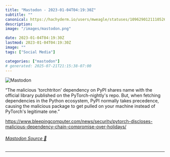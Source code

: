 ```yaml
---
title: "Mastodon - 2023-01-04T04:19:30Z"
subtitle: ""
canonical: https://hachyderm.io/users/mweagle/statuses/109629012111052630
description:
image: "/images/mastodon.png"

date: 2023-01-04T04:19:30Z
lastmod: 2023-01-04T04:19:30Z
image: ""
tags: ["Social Media"]

categories: ["mastodon"]
# generated: 2025-07-21T21:15:38-07:00
---
```

![Mastodon](/images/mastodon.png)

<p>“The malicious &#39;torchtriton&#39; dependency on PyPI shares name with the official library published on the PyTorch-nightly&#39;s repo. But, when fetching dependencies in the Python ecosystem, PyPI normally takes precedence, causing the malicious package to get pulled on your machine instead of PyTorch&#39;s legitimate one.”</p><p><a href="https://www.bleepingcomputer.com/news/security/pytorch-discloses-malicious-dependency-chain-compromise-over-holidays/" target="_blank" rel="nofollow noopener noreferrer" translate="no"><span class="invisible">https://www.</span><span class="ellipsis">bleepingcomputer.com/news/secu</span><span class="invisible">rity/pytorch-discloses-malicious-dependency-chain-compromise-over-holidays/</span></a></p>


###### [Mastodon Source 🐘](https://hachyderm.io/@mweagle/109629012111052630)

___
